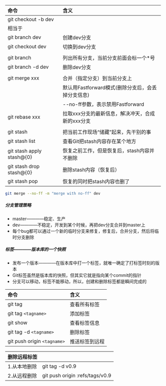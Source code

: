 |命令                       |含义                             |
|:------------------------|:------------------------------|
|git checkout -b dev      |                               |
|相当于                      |                               |
|git branch dev           |创建dev分支                        |
|git checkout dev         |切换到dev分支                       |
|                         |                               |
|git branch               |列出所有分支，当前分支前面会标一个*号            |
|git branch -d dev        |删除dev分支                        |
|                         |                               |
|git merge xxx            |合并（指定分支）到当前分支上                 |
|                         |默认用Fastforward模式(删除分支后，会丢掉分支信息)|
|                         |--no-ff参数，表示禁用Fastforward      |
|git rebase xxx           |拉取xxx分支的最新信息，解决冲天，合成新的xxx分支    |
|                         |                               |
|git stash                |把当前工作现场“储藏”起来，先干别的事            |
|git stash list           |查看Git把stash内容存在某个地方            |
|git stash apply stash@{0}|恢复之前工作，但是恢复后，stash内容并不删除       |
|git stash drop stash@{0} |删除stash内容（恢复后）                 |
|git stash pop            |恢复的同时把stash内容也删了               |

```bash
git merge --no-ff -m "merge with no-ff" dev
```

##### 分支管理策略
- master————稳定、生产
- dev————不稳定，开发到某个时候，再把dev分支合并到master上
- 每个bug都可以通过一个新的临时分支来修复，修复后，合并分支，然后将临时分支删除

##### 标签————版本库的一个快照
- 发布一个版本————在版本库中打一个标签，就唯一确定了打标签时刻的版本
- Git标签虽然是版本库的快照，但其实它就是指向某个commit的指针
- 分支可以移动，标签不能移动，所以，创建和删除标签都是瞬间完成的

|命令                         |含义     |
|:--------------------------|:------|
|git tag                    |查看所有标签 |
|git tag `<tagname>`        |添加标签   |
|git show                   |查看标签信息 |
|git tag -d `<tagname>`     |删除标签   |
|git push origin `<tagname>`|推送标签到远程|


|删除远程标签 |                               |
|:------|:------------------------------|
|1.从本地删除|git tag -d v0.9                |
|2.从远程删除|git push origin :refs/tags/v0.9|
